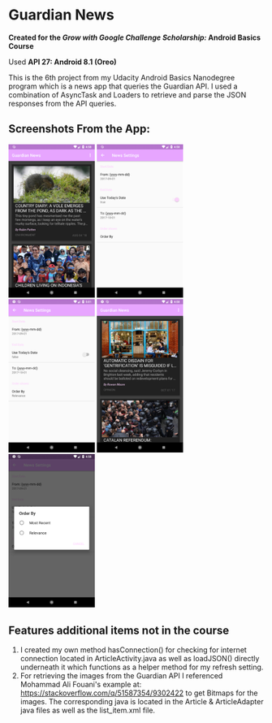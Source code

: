 # Guardian News

**Created for the *Grow with Google Challenge Scholarship:* Android Basics Course**

Used **API 27: Android 8.1 (Oreo)**

This is the 6th project from my Udacity Android Basics Nanodegree program which is a news app that queries the Guardian API. 
I used a combination of AsyncTask and Loaders to retrieve and parse the JSON responses from the API queries. 

## Screenshots From the App:
<img src="./Guardian1.png" alt="screenshot 1" width="170px"/> <img src="./Guardian2.png" alt="screenshot 2" width="170px"/> <img src="./Guardian3.png" alt="screenshot 3" width="170px"/> <img src="./Guardian4.png" alt="screenshot 4" width="170px"/> <img src="./Guardian5.png" alt="screenshot 5" width="170px"/>

## Features additional items not in the course
1. I created my own method hasConnection() for checking for internet connection located in ArticleActivity.java
as well as loadJSON() directly underneath it which functions as a helper method for my refresh setting.
2. For retrieving the images from the Guardian API I referenced Mohammad Ali Fouani's example at: https://stackoverflow.com/q/51587354/9302422 to get Bitmaps for the images. The corresponding java is located in the Article & ArticleAdapter java files as well as the list_item.xml file. 
